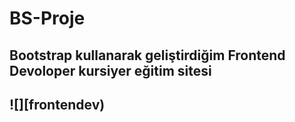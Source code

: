 # BS-Proje
<h2>Bootstrap kullanarak geliştirdiğim Frontend Devoloper kursiyer eğitim sitesi<h2>
  
![][frontendev)

